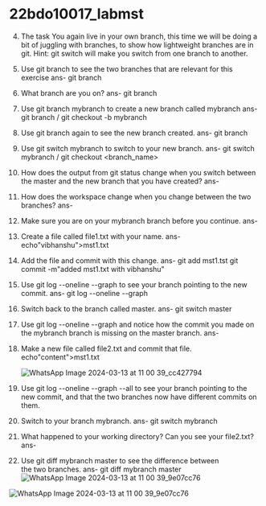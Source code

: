# 22bdo10017_labmst
4. The task
You again live in your own branch, this time we will be doing a bit of juggling with branches, to show how lightweight branches are in git. Hint: git switch will make you switch from one branch to another.

1.	Use git branch to see the two branches that are relevant for this exercise
ans- git branch
2.	What branch are you on?
ans- git branch
3.	Use git branch mybranch to create a new branch called mybranch
ans- git branch / git checkout -b mybranch
4.	Use git branch again to see the new branch created.
ans- git branch
5.	Use git switch mybranch to switch to your new branch.
ans- git switch mybranch / git checkout <branch_name>
6.	How does the output from git status change when you switch between the master and the new branch that you have created?
ans-
7.	How does the workspace change when you change between the two branches?
ans-
8.	Make sure you are on your mybranch branch before you continue.
ans-
9.	Create a file called file1.txt with your name.
ans- echo"vibhanshu">mst1.txt
10.	Add the file and commit with this change.
ans- git add mst1.tst
     git commit -m"added mst1.txt with vibhanshu"
11.	Use git log --oneline --graph to see your branch pointing to the new commit.
ans- git log --oneline --graph
12.	Switch back to the branch called master.
ans- git switch master
13.	Use git log --oneline --graph and notice how the commit you made on the mybranch branch is missing on the master branch.
ans-
14.	Make a new file called file2.txt and commit that file.
  echo"content">mst1.txt

	![WhatsApp Image 2024-03-13 at 11 00 39_cc427794](https://github.com/vibhanshusahrawat/22bdo10017_labmst/assets/136055226/450949db-6e84-4ba5-b64a-392b6985acd2)


15.	Use git log --oneline --graph --all to see your branch pointing to the new commit, and that the two branches now have different commits on them.

16.	Switch to your branch mybranch.
ans- git switch mybranch

17.	What happened to your working directory? Can you see your file2.txt?
ans-
18.	Use git diff mybranch master to see the difference between the two branches.
ans- git diff mybranch master
![WhatsApp Image 2024-03-13 at 11 00 39_9e07cc76](https://github.com/vibhanshusahrawat/22bdo10017_labmst/assets/136055226/83a7c2dd-488f-45f1-b92b-2cefc5ad0456)


![WhatsApp Image 2024-03-13 at 11 00 39_9e07cc76](https://github.com/vibhanshusahrawat/22bdo10017_labmst/assets/136055226/b9ea2323-5b3c-420b-97e5-e73556c25d9d)



